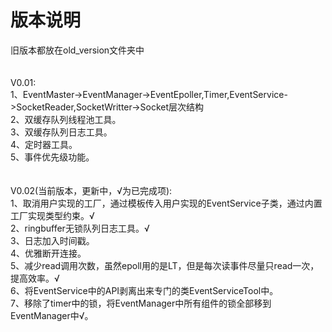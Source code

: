 # 版本说明

旧版本都放在old_version文件夹中<br>
<br>
<br>
V0.01:<br>
1、EventMaster->EventManager->EventEpoller,Timer,EventService->SocketReader,SocketWritter->Socket层次结构<br>
2、双缓存队列线程池工具。<br>
3、双缓存队列日志工具。<br>
4、定时器工具。<br>
5、事件优先级功能。<br>
<br>
<br>
V0.02(当前版本，更新中，√为已完成项):<br>
1、取消用户实现的工厂，通过模板传入用户实现的EventService子类，通过内置工厂实现类型约束。√<br>
2、ringbuffer无锁队列日志工具。√<br>
3、日志加入时间戳。<br>
4、优雅断开连接。<br>
5、减少read调用次数，虽然epoll用的是LT，但是每次读事件尽量只read一次，提高效率。√<br>
6、将EventService中的API剥离出来专门的类EventServiceTool中。<br>
7、移除了timer中的锁，将EventManager中所有组件的锁全部移到EventManager中√。<br>